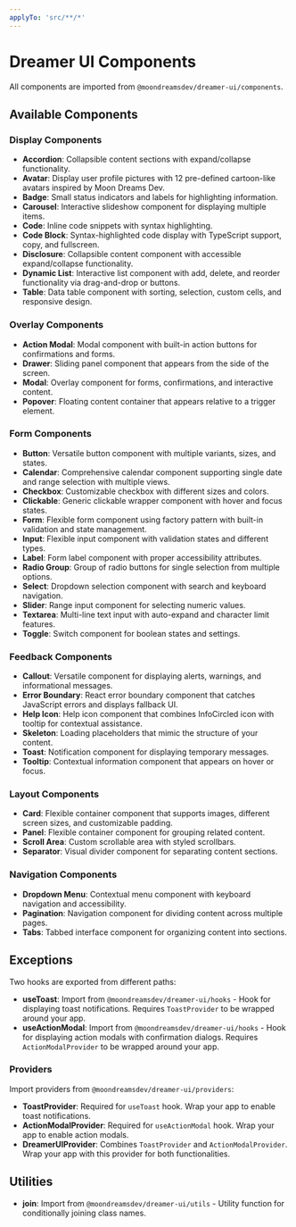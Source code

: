 ```yaml
---
applyTo: 'src/**/*'
---
```


# Dreamer UI Components

All components are imported from `@moondreamsdev/dreamer-ui/components`.

## Available Components

### Display Components

- **Accordion**: Collapsible content sections with expand/collapse functionality.
- **Avatar**: Display user profile pictures with 12 pre-defined cartoon-like avatars inspired by Moon Dreams Dev.
- **Badge**: Small status indicators and labels for highlighting information.
- **Carousel**: Interactive slideshow component for displaying multiple items.
- **Code**: Inline code snippets with syntax highlighting.
- **Code Block**: Syntax-highlighted code display with TypeScript support, copy, and fullscreen.
- **Disclosure**: Collapsible content component with accessible expand/collapse functionality.
- **Dynamic List**: Interactive list component with add, delete, and reorder functionality via drag-and-drop or buttons.
- **Table**: Data table component with sorting, selection, custom cells, and responsive design.

### Overlay Components

- **Action Modal**: Modal component with built-in action buttons for confirmations and forms.
- **Drawer**: Sliding panel component that appears from the side of the screen.
- **Modal**: Overlay component for forms, confirmations, and interactive content.
- **Popover**: Floating content container that appears relative to a trigger element.

### Form Components

- **Button**: Versatile button component with multiple variants, sizes, and states.
- **Calendar**: Comprehensive calendar component supporting single date and range selection with multiple views.
- **Checkbox**: Customizable checkbox with different sizes and colors.
- **Clickable**: Generic clickable wrapper component with hover and focus states.
- **Form**: Flexible form component using factory pattern with built-in validation and state management.
- **Input**: Flexible input component with validation states and different types.
- **Label**: Form label component with proper accessibility attributes.
- **Radio Group**: Group of radio buttons for single selection from multiple options.
- **Select**: Dropdown selection component with search and keyboard navigation.
- **Slider**: Range input component for selecting numeric values.
- **Textarea**: Multi-line text input with auto-expand and character limit features.
- **Toggle**: Switch component for boolean states and settings.

### Feedback Components

- **Callout**: Versatile component for displaying alerts, warnings, and informational messages.
- **Error Boundary**: React error boundary component that catches JavaScript errors and displays fallback UI.
- **Help Icon**: Help icon component that combines InfoCircled icon with tooltip for contextual assistance.
- **Skeleton**: Loading placeholders that mimic the structure of your content.
- **Toast**: Notification component for displaying temporary messages.
- **Tooltip**: Contextual information component that appears on hover or focus.

### Layout Components

- **Card**: Flexible container component that supports images, different screen sizes, and customizable padding.
- **Panel**: Flexible container component for grouping related content.
- **Scroll Area**: Custom scrollable area with styled scrollbars.
- **Separator**: Visual divider component for separating content sections.

### Navigation Components

- **Dropdown Menu**: Contextual menu component with keyboard navigation and accessibility.
- **Pagination**: Navigation component for dividing content across multiple pages.
- **Tabs**: Tabbed interface component for organizing content into sections.

## Exceptions

Two hooks are exported from different paths:

- **useToast**: Import from `@moondreamsdev/dreamer-ui/hooks` - Hook for displaying toast notifications. Requires `ToastProvider` to be wrapped around your app.
- **useActionModal**: Import from `@moondreamsdev/dreamer-ui/hooks` - Hook for displaying action modals with confirmation dialogs. Requires `ActionModalProvider` to be wrapped around your app.

### Providers

Import providers from `@moondreamsdev/dreamer-ui/providers`:

- **ToastProvider**: Required for `useToast` hook. Wrap your app to enable toast notifications.
- **ActionModalProvider**: Required for `useActionModal` hook. Wrap your app to enable action modals.
- **DreamerUIProvider**: Combines `ToastProvider` and `ActionModalProvider`. Wrap your app with this provider for both functionalities.

## Utilities

- **join**: Import from `@moondreamsdev/dreamer-ui/utils` - Utility function for conditionally joining class names.
